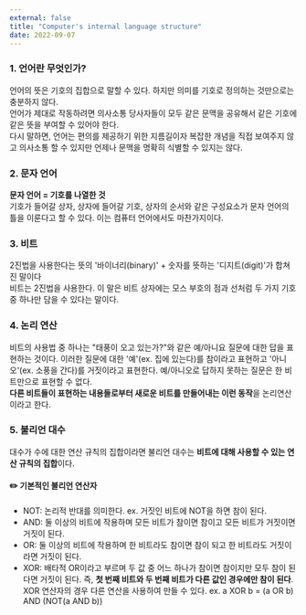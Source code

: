```yaml
---
external: false
title: "Computer's internal language structure"
date: 2022-09-07
---
```


### 1. 언어란 무엇인가?

언어의 뜻은 기호의 집합으로 말할 수 있다. 하지만 의미를 기호로 정의하는 것만으로는 충분하지 않다.  
언어가 제대로 작동하려면 의사소통 당사자들이 모두 같은 문맥을 공유해서 같은 기호에 같은 뜻을 부여할 수 있어야 한다.  
다시 말하면, 언어는 편의를 제공하기 위한 지름길이자 복잡한 개념을 직접 보여주지 않고 의사소통 할 수 있지만 언제나 문맥을 명확히 식별할 수 있지는 않다.

### 2. 문자 언어

**문자 언어 = 기호를 나열한 것**  
기호가 들어갈 상자, 상자에 들어갈 기호, 상자의 순서와 같은 구성요소가 문자 언어의 틀을 이룬다고 할 수 있다. 이는 컴퓨터 언어에서도 마찬가지이다.

### 3. 비트

2진법을 사용한다는 뜻의 '바이너리(binary)' + 숫자를 뜻하는 '디지트(digit)'가 합쳐진 말이다  
비트는 2진법을 사용한다. 이 말은 비트 상자에는 모스 부호의 점과 선처럼 두 가지 기호 중 하나만 담을 수 있다는 말이다.

### 4. 논리 연산

비트의 사용법 중 하나는 "태풍이 오고 있는가?"와 같은 예/아니요 질문에 대한 답을 표현하는 것이다. 이러한 질문에 대한 '예'(ex. 집에 있는다)를 참이라고 표현하고 '아니오'(ex. 소풍을 간다)를 거짓이라고 표현한다. 예/아니오로 답하지 못하는 질문은 한 비트만으로 표현할 수 없다.  
**다른 비트들이 표현하는 내용들로부터 새로운 비트를 만들어내는 이런 동작**을 논리연산이라고 한다.

### 5. 불리언 대수

대수가 수에 대한 연산 규칙의 집합이라면 불리언 대수는 **비트에 대해 사용할 수 있는 연산 규칙의 집합**이다.

#### **✏️ 기본적인 불리언 연산자**

- NOT: 논리적 반대를 의미한다. ex. 거짓인 비트에 NOT을 하면 참이 된다.
- AND: 둘 이상의 비트에 작용하며 모든 비트가 참이면 참이고 모든 비트가 거짓이면 거짓이 된다.
- OR: 둘 이상의 비트에 작용하며 한 비트라도 참이면 참이 되고 한 비트라도 거짓이라면 거짓이 된다.
- XOR: 배타적 OR이라고 부르며 두 값 중 어느 하나가 참이면 참이지만 모두 참이 된다면 거짓이 된다. 즉, **첫 번째 비트와 두 번째 비트가 다른 값인 경우에만 참이 된다**. XOR 연산자의 경우 다른 연산을 사용하여 만들 수 있다. ex. a XOR b = (a OR b) AND (NOT(a AND b))
